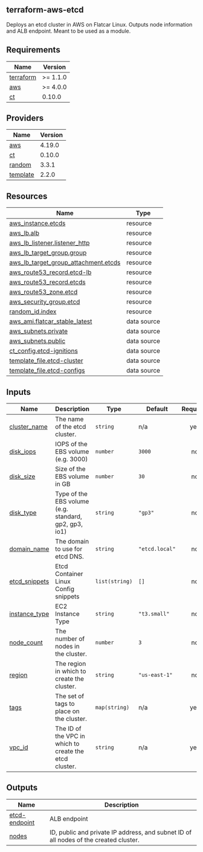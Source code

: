 ## terraform-aws-etcd

Deploys an etcd cluster in AWS on Flatcar Linux. Outputs node information and ALB endpoint. Meant to be used as a module.

## Requirements

| Name | Version |
|------|---------|
| <a name="requirement_terraform"></a> [terraform](#requirement\_terraform) | >= 1.1.0 |
| <a name="requirement_aws"></a> [aws](#requirement\_aws) | >= 4.0.0 |
| <a name="requirement_ct"></a> [ct](#requirement\_ct) | 0.10.0 |

## Providers

| Name | Version |
|------|---------|
| <a name="provider_aws"></a> [aws](#provider\_aws) | 4.19.0 |
| <a name="provider_ct"></a> [ct](#provider\_ct) | 0.10.0 |
| <a name="provider_random"></a> [random](#provider\_random) | 3.3.1 |
| <a name="provider_template"></a> [template](#provider\_template) | 2.2.0 |

## Resources

| Name | Type |
|------|------|
| [aws_instance.etcds](https://registry.terraform.io/providers/hashicorp/aws/latest/docs/resources/instance) | resource |
| [aws_lb.alb](https://registry.terraform.io/providers/hashicorp/aws/latest/docs/resources/lb) | resource |
| [aws_lb_listener.listener_http](https://registry.terraform.io/providers/hashicorp/aws/latest/docs/resources/lb_listener) | resource |
| [aws_lb_target_group.group](https://registry.terraform.io/providers/hashicorp/aws/latest/docs/resources/lb_target_group) | resource |
| [aws_lb_target_group_attachment.etcds](https://registry.terraform.io/providers/hashicorp/aws/latest/docs/resources/lb_target_group_attachment) | resource |
| [aws_route53_record.etcd-lb](https://registry.terraform.io/providers/hashicorp/aws/latest/docs/resources/route53_record) | resource |
| [aws_route53_record.etcds](https://registry.terraform.io/providers/hashicorp/aws/latest/docs/resources/route53_record) | resource |
| [aws_route53_zone.etcd](https://registry.terraform.io/providers/hashicorp/aws/latest/docs/resources/route53_zone) | resource |
| [aws_security_group.etcd](https://registry.terraform.io/providers/hashicorp/aws/latest/docs/resources/security_group) | resource |
| [random_id.index](https://registry.terraform.io/providers/hashicorp/random/latest/docs/resources/id) | resource |
| [aws_ami.flatcar_stable_latest](https://registry.terraform.io/providers/hashicorp/aws/latest/docs/data-sources/ami) | data source |
| [aws_subnets.private](https://registry.terraform.io/providers/hashicorp/aws/latest/docs/data-sources/subnets) | data source |
| [aws_subnets.public](https://registry.terraform.io/providers/hashicorp/aws/latest/docs/data-sources/subnets) | data source |
| [ct_config.etcd-ignitions](https://registry.terraform.io/providers/poseidon/ct/0.10.0/docs/data-sources/config) | data source |
| [template_file.etcd-cluster](https://registry.terraform.io/providers/hashicorp/template/latest/docs/data-sources/file) | data source |
| [template_file.etcd-configs](https://registry.terraform.io/providers/hashicorp/template/latest/docs/data-sources/file) | data source |

## Inputs

| Name | Description | Type | Default | Required |
|------|-------------|------|---------|:--------:|
| <a name="input_cluster_name"></a> [cluster\_name](#input\_cluster\_name) | The name of the etcd cluster. | `string` | n/a | yes |
| <a name="input_disk_iops"></a> [disk\_iops](#input\_disk\_iops) | IOPS of the EBS volume (e.g. 3000) | `number` | `3000` | no |
| <a name="input_disk_size"></a> [disk\_size](#input\_disk\_size) | Size of the EBS volume in GB | `number` | `30` | no |
| <a name="input_disk_type"></a> [disk\_type](#input\_disk\_type) | Type of the EBS volume (e.g. standard, gp2, gp3, io1) | `string` | `"gp3"` | no |
| <a name="input_domain_name"></a> [domain\_name](#input\_domain\_name) | The domain to use for etcd DNS. | `string` | `"etcd.local"` | no |
| <a name="input_etcd_snippets"></a> [etcd\_snippets](#input\_etcd\_snippets) | Etcd Container Linux Config snippets | `list(string)` | `[]` | no |
| <a name="input_instance_type"></a> [instance\_type](#input\_instance\_type) | EC2 Instance Type | `string` | `"t3.small"` | no |
| <a name="input_node_count"></a> [node\_count](#input\_node\_count) | The number of nodes in the cluster. | `number` | `3` | no |
| <a name="input_region"></a> [region](#input\_region) | The region in which to create the cluster. | `string` | `"us-east-1"` | no |
| <a name="input_tags"></a> [tags](#input\_tags) | The set of tags to place on the cluster. | `map(string)` | n/a | yes |
| <a name="input_vpc_id"></a> [vpc\_id](#input\_vpc\_id) | The ID of the VPC in which to create the etcd cluster. | `string` | n/a | yes |

## Outputs

| Name | Description |
|------|-------------|
| <a name="output_etcd-endpoint"></a> [etcd-endpoint](#output\_etcd-endpoint) | ALB endpoint |
| <a name="output_nodes"></a> [nodes](#output\_nodes) | ID, public and private IP address, and subnet ID of all nodes of the created cluster. |